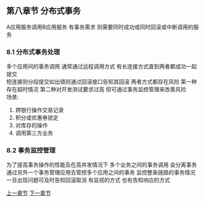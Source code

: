 ## 第八章节 分布式事务
A应用服务调用B应用服务 有事务需求 则需要同时成功或同时回滚或中断调用的服务  

### 8.1 分布式事务处理
多个应用间的事务调用 通常通过远程调用方式 有长连接方式直到两者都成功一起提交  
短连接则分段提交如出错则通过回滚接口告知其回滚 两者方式都存在风险 第一种存在超时情况 第二种对开发测试要求过高 但可通过事务监控管理来改善风险  
场景:  
1) 跨银行操作交易记录  
2) 积分或优惠券锁定  
3) 对库存的操作  
4) 调用第三方业务

### 8.2 事务监控管理
为了提高事务操作的性能及在高并发情况下 多个业务之间的事务调用 会分离事务 通过另外一个事务管理应用去管控多个应用之间的事务 监控整条链路的事务情况一旦出现问题可及时告知回滚取消 有监视的方式 也有告知响应的方式

 <a href="subject-7.md">上一章节</a>  <a href="subject-9.md">下一章节</a>